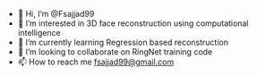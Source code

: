 - 👋 Hi, I’m @Fsajjad99
- 👀 I’m interested in 3D face reconstruction using computational intelligence
- 🌱 I’m currently learning Regression based reconstruction
- 💞️ I’m looking to collaborate on RingNet training code
- 📫 How to reach me fsajjad99@gmail.com

<!---
Fsajjad99/Fsajjad99 is a ✨ special ✨ repository because its `README.md` (this file) appears on your GitHub profile.
You can click the Preview link to take a look at your changes.
--->
